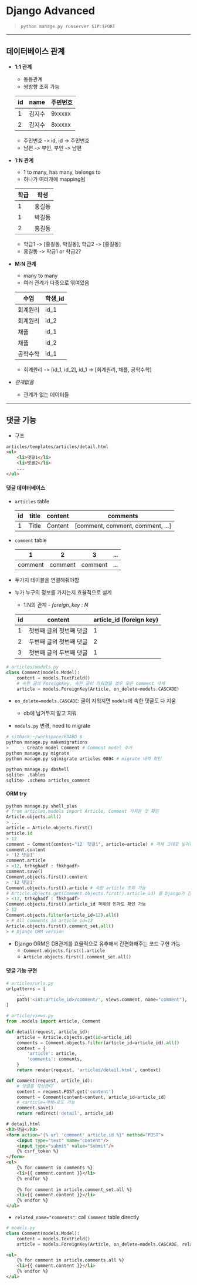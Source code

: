 # Django Advanced

> `python manage.py runserver $IP:$PORT`

---

## 데이터베이스 관계

* **1:1 관계**

  * 동등관계
  * 쌍방향 조회 가능

  | id   | name   | 주민번호 |
  | ---- | ------ | -------- |
  | 1    | 김지수 | 9xxxxx   |
  | 2    | 김지수 | 8xxxxx   |

  * 주민번호 -> id, id -> 주민번호
  * 남편 -> 부인, 부인 -> 남편

* **1:N 관계**

  * 1 to many, has many, belongs to
  * 하나가 여러개에 mapping됨

  | 학급 | 학생   |
  | ---- | ------ |
  | 1    | 홍길동 |
  | 1    | 박길동 |
  | 2    | 홍길동 |

  * 학급1 -> [홍길동, 박길동], 학급2 -> [홍길동]
  * 홍길동 -> 학급1 or 학급2?

* **M:N 관계** 

  * many to many
  * 여러 관계가 다중으로 엮여있음

  | 수업     | 학생_id |
  | -------- | ------- |
  | 회계원리 | id_1    |
  | 회계원리 | id_2    |
  | 채플     | id_1    |
  | 채플     | id_2    |
  | 공학수학 | id_1    |

  * 회계원리 -> [id_1, id_2], id_1 -> [회계원리, 채플, 공학수학]

* *관계없음*

  * 관계가 없는 데이터들

---

## 댓글 기능

* 구조

```html
articles/templates/articles/detail.html
<ul>
    <li>댓글1</li>
    <li>댓글2</li>
    ...
</ul>
```

#### 댓글 데이터베이스

- `articles` table

  | id   | title | content | comments                         |
  | ---- | ----- | ------- | -------------------------------- |
  | 1    | Title | Content | [comment, comment, comment, ...] |

- `comment` table

  | 1       | 2       | 3       | ...  |
  | ------- | ------- | ------- | ---- |
  | comment | comment | comment | ...  |

* 두가지 테이블을 연결해줘야함

* 누가 누구의 정보를 가지는지 효율적으로 설계

  * 1:N의 관계 - *foreign_key : N*

  | id   | content                 | article_id (foreign key) |
  | ---- | ----------------------- | ------------------------ |
  | 1    | 첫번째 글의 첫번째 댓글 | 1                        |
  | 2    | 두번째 글의 첫번째 댓글 | 2                        |
  | 3    | 첫번째 글의 두번째 댓글 | 1                        |

```python
# articles/models.py
class Comment(models.Model):
    content = models.TextField()
    # 속한 글의 ForeignKey, 속한 글이 지워졌을 경우 모든 comment 삭제
    article = models.ForeignKey(Article, on_delete=models.CASCADE)
```

* `on_delete=models.CASCADE`: 글이 지워지면 `models`에 속한 댓글도 다 지움
  * db에 남겨두지 말고 지워

* `models.py` 변경, need to migrate

```bash
# sitback:~/workspace/BOARD $
python manage.py makemigrations
>     - Create model Comment # Comment model 추가
python manage.py migrate
python manage.py sqlmigrate articles 0004 # migrate 내역 확인
```

```bash
python manage.py dbshell
sqlite> .tables
sqlite> .schema articles_comment
```

#### ORM try

```python
python manage.py shell_plus
# from articles.models import Article, Comment 가져온 것 확인
Article.objects.all()
> ...
article = Article.objects.first()
article.id
> 12
comment = Comment(content="12  댓글1", article=article) # 객체 그대로 넣어줘도 됨
comment.content
> '12 댓글1'
comment.article
> <12, trhkghadf : fhkhgadf>
comment.save()
Comment.objects.first().content
> '12 댓글1'
Comment.objects.first().article # 속한 article 조회 가능
# Article.objects.get(Comment.objects.first().article_id) 를 Django가 간편화해줌
> <12, trhkghadf : fhkhgadf>
Comment.objects.first().article_id 객체의 인자도 확인 가능
> 12
Comment.objects.filter(article_id=12).all()
> # All comments in article_id=12
Article.objects.first().comment_set.all()
> # Django ORM version
```

* Django ORM은 DB관계를 효율적으로 유추해서 간편화해주는 코드 구현 가능
  * `Comment.objects.first().article`
  * `Article.objects.first().comment_set.all()`

#### 댓글 기능 구현

```python
# articles/urls.py
urlpatterns = [
    ...
    path('<int:article_id>/comment/', views.comment, name="comment"),
]
```

```python
# article/views.py
from .models import Article, Comment

def detail(request, article_id):
    article = Article.objects.get(id=article_id)
    comments = Comment.objects.filter(article_id=article_id).all()
    context = {
        'article': article,
        'comments': comments,
    }
    return render(request, 'articles/detail.html', context)

def comment(request, article_id):
    # 댓글을 작성한다
    content = request.POST.get('content')
    comment = Comment(content=content, article_id=article_id)
    # <article=객체>로도 가능
    comment.save()
    return redirect('detail', article_id)
```

```html
# detail.html
<h3>댓글</h3>
<form action="{% url 'comment' article.id %}" method="POST">
    <input type="text" name="content"/>
    <input type="submit" value="Submit"/>
    {% csrf_token %}
</form>
<ul>
    {% for comment in comments %}
    <li>{{ comment.content }}</li>
    {% endfor %}
    
	{% for comment in article.comment_set.all %}
    <li>{{ comment.content }}</li>
    {% endfor %}
</ul>
```

* `related_name="comments"`: call `Comment` table directly

```python
# models.py
class Comment(models.Model):
    content = models.TextField()
    article = models.ForeignKey(Article, on_delete=models.CASCADE, related_name="comments")
```

```html
<ul>
    {% for comment in article.comments.all %}
    <li>{{ comment.content }}</li>
    {% endfor %}
</ul>
```







